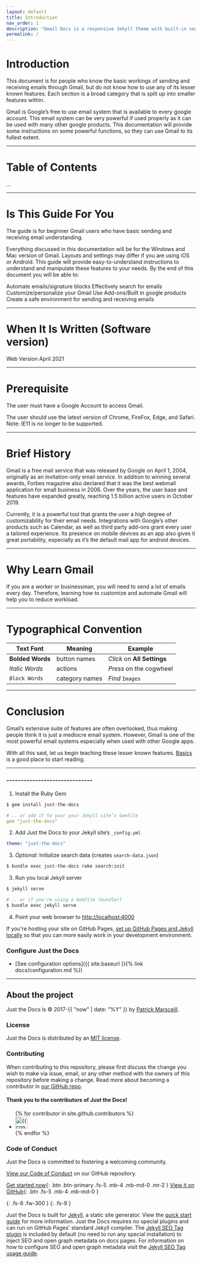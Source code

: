 ```yaml
---
layout: default
title: Introduction
nav_order: 1
description: "Gmail Docs is a responsive Jekyll theme with built-in search that is easily customizable and hosted on GitHub Pages."
permalink: /
---
```


# Introduction

This document is for people who know the basic workings of sending and receiving emails through Gmail, but do not know how to use any of its lesser known features. Each section is a broad category that is split up into smaller features within.

Gmail is Google’s free to use email system that is available to every google account. This email system can be very powerful if used properly as it can be used with many other google products. This documentation will provide some instructions on some powerful functions, so they  can use Gmail to its fullest extent.

---

# Table of Contents

...

---

# Is This Guide For You

The guide is for beginner Gmail users who have basic sending and receiving email understanding. 

Everything discussed in this documentation will be for the Windows and Mac version of Gmail. Layouts and settings may differ if you are using iOS or Android. This guide will provide easy-to-understand instructions to understand and manipulate these features to your needs. By the end of this document you will be able to:

Automate emails/signature blocks
Effectively search for emails
Customize/personalize your Gmail
Use Add-ons/Built in google products
Create a safe environment for sending and receiving emails

---

# When It Is Written (Software version)
Web Version April 2021

---

# Prerequisite

The user must have a Google Account to access Gmail.

The user should use the latest version of Chrome, FireFox, Edge, and Safari. 
Note: IE11 is no longer to be supported.

---

# Brief History

Gmail is a free mail service that was released by Google on April 1, 2004, originally as an invitation-only email service. In addition to winning several awards, Forbes magazine also declared that it was the best webmail application for small business in 2006. Over the years, the user base and features have expanded greatly, reaching 1.5 billion active users in October 2019. 

Currently, it is a powerful tool that grants the user a high degree of customizability for their email needs. Integrations with Google’s other products such as Calendar, as well as third party add-ons grant every user a tailored experience. Its presence on mobile devices as an app also gives it great portability, especially as it’s the default mail app for android devices. 

---

# Why Learn Gmail

If you are a worker or businessman, you will need to send a lot of emails every day.
Therefore, learning how to customize and automate Gmail will help you to reduce workload.

---

# Typographical Convention

| Text Font         | Meaning        | Example                     |
| ----------------- | -------------- | --------------------------- | 
| **Bolded Words**  | button names   | *Click* on **All Settings** |
| *Italic Words*    | actions        | *Press* on the cogwheel     |
| ```Block Words``` | category names | *Find* ```Images```         |
---

# Conclusion

Gmail’s extensive suite of features are often overlooked, thus making people think it is just a mediocre email system. However, Gmail is one of the most powerful email systems especially when used with other Google apps. 

With all this said, let us begin teaching these lesser known features. [Basics](https://joonior-programmer.github.io/Gmail-Docs/docs/basics/) is a good place to start reading.

---

### ------------------------------

1. Install the Ruby Gem
```bash
$ gem install just-the-docs
```
```yaml
# .. or add it to your your Jekyll site’s Gemfile
gem "just-the-docs"
```
2. Add Just the Docs to your Jekyll site’s `_config.yml`
```yaml
theme: "just-the-docs"
```
3. _Optional:_ Initialize search data (creates `search-data.json`)
```bash
$ bundle exec just-the-docs rake search:init
```
3. Run you local Jekyll server
```bash
$ jekyll serve
```
```bash
# .. or if you're using a Gemfile (bundler)
$ bundle exec jekyll serve
```
4. Point your web browser to [http://localhost:4000](http://localhost:4000)

If you're hosting your site on GitHub Pages, [set up GitHub Pages and Jekyll locally](https://help.github.com/en/articles/setting-up-your-github-pages-site-locally-with-jekyll) so that you can more easily work in your development environment.

### Configure Just the Docs

- [See configuration options]({{ site.baseurl }}{% link docs/configuration.md %})

---

## About the project

Just the Docs is &copy; 2017-{{ "now" | date: "%Y" }} by [Patrick Marsceill](http://patrickmarsceill.com).

### License

Just the Docs is distributed by an [MIT license](https://github.com/pmarsceill/just-the-docs/tree/master/LICENSE.txt).

### Contributing

When contributing to this repository, please first discuss the change you wish to make via issue,
email, or any other method with the owners of this repository before making a change. Read more about becoming a contributor in [our GitHub repo](https://github.com/pmarsceill/just-the-docs#contributing).

#### Thank you to the contributors of Just the Docs!

<ul class="list-style-none">
{% for contributor in site.github.contributors %}
  <li class="d-inline-block mr-1">
     <a href="{{ contributor.html_url }}"><img src="{{ contributor.avatar_url }}" width="32" height="32" alt="{{ contributor.login }}"/></a>
  </li>
{% endfor %}
</ul>

### Code of Conduct

Just the Docs is committed to fostering a welcoming community.

[View our Code of Conduct](https://github.com/pmarsceill/just-the-docs/tree/master/CODE_OF_CONDUCT.md) on our GitHub repository.


[Get started now](#getting-started){: .btn .btn-primary .fs-5 .mb-4 .mb-md-0 .mr-2 } [View it on GitHub](https://github.com/pmarsceill/just-the-docs){: .btn .fs-5 .mb-4 .mb-md-0 }

{: .fs-6 .fw-300 }
{: .fs-9 }

Just the Docs is built for [Jekyll](https://jekyllrb.com), a static site generator. View the [quick start guide](https://jekyllrb.com/docs/) for more information. Just the Docs requires no special plugins and can run on GitHub Pages' standard Jekyll compiler. The [Jekyll SEO Tag plugin](https://github.com/jekyll/jekyll-seo-tag) is included by default (no need to run any special installation) to inject SEO and open graph metadata on docs pages. For information on how to configure SEO and open graph metadata visit the [Jekyll SEO Tag usage guide](https://jekyll.github.io/jekyll-seo-tag/usage/).

